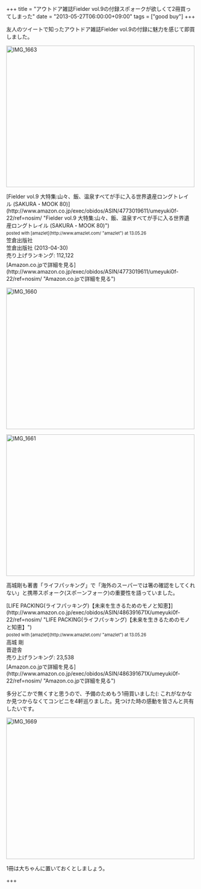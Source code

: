 +++
title =  "アウトドア雑誌Fielder vol.9の付録スポォークが欲しくて2冊買ってしまった"
date =  "2013-05-27T06:00:00+09:00"
tags = ["good buy"]
+++
<p>友人のツイートで知ったアウトドア雑誌Fielder vol.9の付録に魅力を感じて即買しました。</p>

<p><a href="http://www.flickr.com/photos/68742489@N02/8838534352/" title="IMG_1663 by umeyuki1326, on Flickr"><img src="http://farm9.staticflickr.com/8558/8838534352_84363a86be.jpg" width="500" height="375" alt="IMG_1663"></a></p>

<div class="amazlet-box" style="margin-bottom:0px;"><div class="amazlet-image" style="float:left;margin:0px 12px 1px 0px;">[Fielder vol.9 大特集:山々、飯、温泉すべてが手に入る世界遺産ロングトレイル (SAKURA・MOOK 80)](http://www.amazon.co.jp/exec/obidos/ASIN/4773019611/umeyuki0f-22/ref=nosim/ "Fielder vol.9 大特集:山々、飯、温泉すべてが手に入る世界遺産ロングトレイル (SAKURA・MOOK 80)")<div class="amazlet-powered-date" style="font-size:80%;margin-top:5px;line-height:120%">posted with [amazlet](http://www.amazlet.com/ "amazlet") at 13.05.26</div></div><div class="amazlet-detail">笠倉出版社 <br />笠倉出版社 (2013-04-30)<br />売り上げランキング: 112,122<br /></div><div class="amazlet-sub-info" style="float: left;"><div class="amazlet-link" style="margin-top: 5px">[Amazon.co.jpで詳細を見る](http://www.amazon.co.jp/exec/obidos/ASIN/4773019611/umeyuki0f-22/ref=nosim/ "Amazon.co.jpで詳細を見る")</div></div></div><div class="amazlet-footer" style="clear: left"></div></div>

<p><a href="http://www.flickr.com/photos/68742489@N02/8837906207/" title="IMG_1660 by umeyuki1326, on Flickr"><img src="http://farm9.staticflickr.com/8255/8837906207_cfb2b606bf.jpg" width="500" height="375" alt="IMG_1660"></a></p>

<p><a href="http://www.flickr.com/photos/68742489@N02/8837904417/" title="IMG_1661 by umeyuki1326, on Flickr"><img src="http://farm4.staticflickr.com/3706/8837904417_d39e1b4f34.jpg" width="500" height="375" alt="IMG_1661"></a></p>

<p>高城剛も著書「ライフパッキング」で「海外のスーパーでは箸の確認をしてくれない」と携帯スポォーク(スポーンフォーク)の重要性を語っていました。</p>

<div class="amazlet-box" style="margin-bottom:0px;"><div class="amazlet-image" style="float:left;margin:0px 12px 1px 0px;">[LIFE PACKING(ライフパッキング)【未来を生きるためのモノと知恵】](http://www.amazon.co.jp/exec/obidos/ASIN/486391671X/umeyuki0f-22/ref=nosim/ "LIFE PACKING(ライフパッキング)【未来を生きるためのモノと知恵】")<div class="amazlet-powered-date" style="font-size:80%;margin-top:5px;line-height:120%">posted with [amazlet](http://www.amazlet.com/ "amazlet") at 13.05.26</div></div><div class="amazlet-detail">高城 剛 <br />晋遊舎 <br />売り上げランキング: 23,538<br /></div><div class="amazlet-sub-info" style="float: left;"><div class="amazlet-link" style="margin-top: 5px">[Amazon.co.jpで詳細を見る](http://www.amazon.co.jp/exec/obidos/ASIN/486391671X/umeyuki0f-22/ref=nosim/ "Amazon.co.jpで詳細を見る")</div></div></div><div class="amazlet-footer" style="clear: left"></div></div>

<p>多分どこかで無くすと思うので、予備のためもう1冊買いました(:
これがなかなか見つからなくてコンビニを4軒巡りました。見つけた時の感動を皆さんと共有したいです。</p>

<p><a href="http://www.flickr.com/photos/68742489@N02/8839336703/" title="IMG_1669 by umeyuki1326, on Flickr"><img src="http://farm6.staticflickr.com/5334/8839336703_8220e53de9.jpg" width="500" height="375" alt="IMG_1669"></a></p>

<p>1冊は大ちゃんに置いておくとしましょう。</p>

+++
